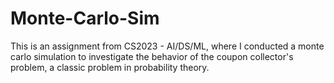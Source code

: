 # Monte-Carlo-Sim
This is an assignment from CS2023 - AI/DS/ML, where I conducted a monte carlo simulation to investigate the behavior of the coupon collector's problem, a classic problem in probability theory.
